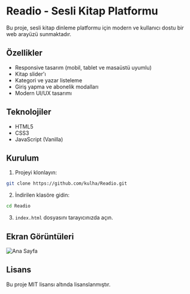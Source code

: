 # Readio - Sesli Kitap Platformu

Bu proje, sesli kitap dinleme platformu için modern ve kullanıcı dostu bir web arayüzü sunmaktadır.

## Özellikler

- Responsive tasarım (mobil, tablet ve masaüstü uyumlu)
- Kitap slider'ı
- Kategori ve yazar listeleme
- Giriş yapma ve abonelik modalları
- Modern UI/UX tasarımı

## Teknolojiler

- HTML5
- CSS3
- JavaScript (Vanilla)

## Kurulum

1. Projeyi klonlayın:
```bash
git clone https://github.com/kulha/Readio.git
```

2. İndirilen klasöre gidin:
```bash
cd Readio
```

3. `index.html` dosyasını tarayıcınızda açın.

## Ekran Görüntüleri

![Ana Sayfa](img/screenshot.png)

## Lisans

Bu proje MIT lisansı altında lisanslanmıştır. 